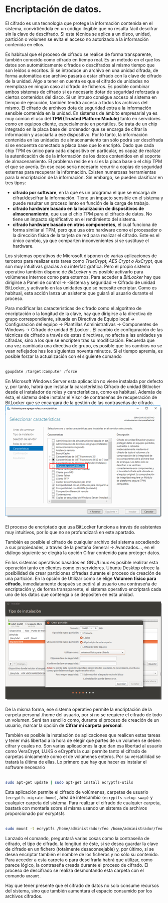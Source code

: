 # Encriptación de datos.

El cifrado es una tecnología que protege la información contenida en el sistema, convirtiéndola en un código ilegible que no resulta fácil descifrar sin la clave de descifrado. Si esta técnica se aplica a un disco, unidad, partición o volumen se evita el acceso no autorizado a la información contenida en ellos.

Es habitual que el proceso de cifrado se realice de forma transparente, también conocido como cifrado en tiempo real. Es un método en el que los datos son automáticamente cifrados o descifrados al mismo tiempo que son leídos o escritos. Si se introduce un archivo en una unidad cifrada, de forma automática ese archivo pasará a estar cifrado con la clave de cifrado de la unidad.
Algo a tener en cuenta es que el cifrado de unidades no reemplaza en ningún caso al cifrado de ficheros. Es posible combinar ambos sistemas de cifrado si es necesario dotar de seguridad reforzada a ciertos contenidos del disco. Si un intruso consigue acceso al sistema en tiempo de ejecución, también tendrá acceso a todos los archivos del mismo. El cifrado de archivos dota de seguridad extra a la información sensible contenida en la unidad.
En sistemas de ámbito empresarial ya es muy común el uso del **TPM (Trusted Platform Module)** tanto en servidores como en equipos cliente, especialmente en portátiles. Se trata de un chip integrado en la placa base del ordenador que se encarga de cifrar la información y asociarla a ese dispositivo. Por lo tanto, la información contenida en las unidades de almacenamiento tan sólo podrá ser descifrada si se encuentra conectado a placa base que lo encriptó. Dado que cada chip TPM es único para cada dispositivo en particular, es capaz de realizar la autenticación de de la información de los datos contenidos en el soporte de almacenamiento. El problema reside en si es la placa base o el chip TPM el que se avería. En ese caso sería necesario recurrir a copias de seguridad externas para recuperar la información. Existen numerosas herramientas para la encriptación de la información. Sin embargo, se pueden clasificar en tres tipos:

- **cifrado por software**, en la que es un programa el que se encarga de cifrar/descifrar la información. Tiene un impacto sensible en el sistema y puede resultar un proceso lento en función de la carga de trabajo.
- **cifrado hardware basado en la localización de dispositivos de almacenamiento**, que usa el chip TPM para el cifrado de datos. No tiene un impacto significativo en el rendimiento del sistema.
- **cifrado hardware basado en otros componentes**, el cual funciona de forma similar al TPM, pero que usa otro hardware como el procesador o la dirección física de la tarjeta de red para realizar el cifrado. Este es el único cambio, ya que comparten inconvenientes si se sustituye el hardware.

Los sistemas operativos de Microsoft disponen de varias aplicaciones de terceros para realizar esta tarea como _TrueCrypt, AES Crypt o AxCrypt_, que son muy intuitivas gracias a su interfaz gráfica. Pero el propio sistema operativo también dispone de _BitLocker_ y es posible activarlo para volúmenes internos como pata externos. Para acceder a _BitLocker_ hay que dirigirse a <span class="menu">Panel de control</span> → -<span class="menu">Sistema y seguridad</span> → <span class="menu">Cifrado de unidad BitLocker</span>, y activarlo en las unidades que se necesite encriptar. Como es habitual, esta acción lanza un asistente que guiará al usuario durante el proceso.

Para modificar las características de cifrado como el algoritmo de encriptación o la longitud de la clave, hay que dirigirse a la directiva de grupo correspondiente, situada en <span class="menu">Directiva de Equipo local </span>→ <span class="menu">Configuración del equipo</span> → <span class="menu">Plantillas Administrativas</span> → <span class="menu">Componentes de Windows</span> → <span class="menu">Cifrado de unidad BitLocker</span> . El cambio de configuración de las técnicas de cifrado a través de estas directivas, no afecta a las unidades ya cifradas, sino a los que se encripten tras su modificación. Recuerda que una vez cambiada una directiva de grupo, es posible que los cambios no se vean reflejados has los siguientes noventa minutos. Si el tiempo apremia, es posible forzar la actualización con el siguiente comando

```PowerShell title=""

gpupdate /target:Computer /force
```

En Microsoft Windows Server esta aplicación no viene instalada por defecto y, por tanto, habrá que instalar la característica <span class="menu">Cifrado de unidad Bitlocker</span> desde el instalador de roles y características, como es habitual. Además de ésta, el sistema debe instalar el <span class="menu">Visor de contraseñas de recuperación de BitLocker</span> que se encargará de la gestión de las contraseñas de cifrado.
![alt text](images/UD12/Pictures/10000000000009C700000705B8DC2706731CF6CB.jpg)

El proceso de encriptado que usa BitLocker funciona a través de asistentes muy intuitivos, por lo que no se profundizará en este apartado.

También es posible el cifrado de cualquier archivo del sistema accediendo a sus propiedades, a través de la pestaña <span class="menu">General</span> → <span class="menu">Avanzados…</span>, en el diálogo siguiente se elegirá la opción Cifrar contenido para proteger datos.

En los sistemas operativos basados en GNU/Linux es posible realizar esta operación tanto en clientes como en servidores. Ubuntu Desktop ofrece la posibilidad de crear particiones cifradas durante el proceso de creación de una partición. En la opción de Utilizar como se elige **Volumen físico para cifrado**, inmediatamente después se pedirá al usuario una contraseña de encriptación y, de forma transparente, el sistema operativo encriptará cada uno de los datos que contenga o se depositen en esta unidad.

![Cifrar volúmenes en GNU/Linux.](images/UD12/Pictures/1000000000000CAC000007F946C0AEDE795EE7DF.jpg)

De la misma forma, ese sistema operativo permite la encriptación de la carpeta personal /home del usuario, por si no se requiere el cifrado de todo un volumen. Será tan sencillo como, durante el proceso de creación de un usuario, marcar la opción de **Cifrar mi carpeta personal**.

También es posible la instalación de aplicaciones que realicen estas tareas y tener más libertad a la hora de elegir qué partes de un volumen se deben cifrar y cuales no. Son varias aplicaciones la que dan esa libertad al usuario como VeraCrypt, LUKS o eCryptfs la cual permite tanto el cifrado de carpetas únicamente como el de volúmenes enteros. Por su versatilidad se tratará la última de ellas.
Lo primero que hay que hacer es instalar el software necesario

```bash title=""

sudo apt-get update | sudo apt-get install ecryptfs-utils
```

Esta aplicación permite el cifrado de volúmenes, carpetas de usuario `(ecryptfs-migrate-home)`, área de intercambio `(ecryptfs-setup-swap)` y cualquier carpeta del sistema. Para realizar el cifrado de cualquier carpeta, bastará con montarla sobre sí misma usando un sistema de archivos proporcionado por ecryptsfs

```bash title=""

sudo mount -t ecryptfs /home/administrador/feo /home/administrador/feo
```

Lanzado el comando, preguntará varias cosas como la contraseña de cifrado, el tipo de cifrado, la longitud de éste, si se desea guardar la clave de cifrado en un fichero (totalmente desaconsejable) y, por último, si se desea encriptar también el nombre de los ficheros y no sólo su contenido. Para acceder a esta carpeta o para descifrarla habrá que utilizar, como parece lógico, la contraseña creada durante el proceso de cifrado. El proceso de descifrado se realiza desmontando esta carpeta con el comando `umount`.

Hay que tener presente que el cifrado de datos
no solo consume recursos del sistema, sino que también aumentará el espacio consumido por los archivos cifrados.
